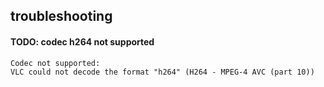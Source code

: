 ## troubleshooting

#### TODO: codec h264 not supported

```
Codec not supported:
VLC could not decode the format "h264" (H264 - MPEG-4 AVC (part 10))
```
